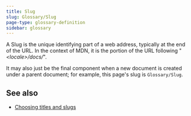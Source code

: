 ```yaml
---
title: Slug
slug: Glossary/Slug
page-type: glossary-definition
sidebar: glossary
---
```


A Slug is the unique identifying part of a web address, typically at the end of the URL. In the context of MDN, it is the portion of the URL following "_\<locale>/docs/_".

It may also just be the final component when a new document is created under a parent document; for example, this page's slug is `Glossary/Slug`.

## See also

- [Choosing titles and slugs](/en-US/docs/MDN/Writing_guidelines/Writing_style_guide#slugs)
